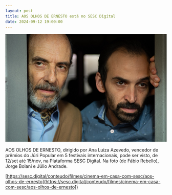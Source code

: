 ```yaml
---
layout: post
title: AOS OLHOS DE ERNESTO está no SESC Digital
date: 2024-09-12 19:00:00
---
```

![](/uploads/aode-ramiro.jpg)

AOS OLHOS DE ERNESTO, dirigido por Ana Luiza Azevedo, vencedor de prêmios do Júri Popular em 5 festivais internacionais, pode ser visto, de 12/set até 15/nov, na Plataforma SESC Digital. Na foto (de Fábio Rebello), Jorge Bolani e Júlio Andrade.

[https://sesc.digital/conteudo/filmes/cinema-em-casa-com-sesc/aos-olhos-de-ernesto](https://sesc.digital/conteudo/filmes/cinema-em-casa-com-sesc/aos-olhos-de-ernesto])
